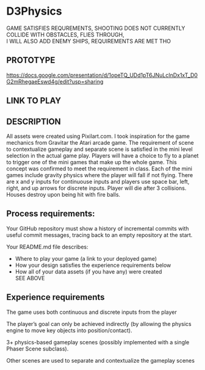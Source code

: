 # D3Physics  
GAME SATISFIES REQUREMENTS, SHOOTING DOES NOT CURRENTLY COLLIDE WITH OBSTACLES, FLIES THROUGH,  
I WILL ALSO ADD ENEMY SHIPS, REQUIREMENTS ARE MET THO
  
## PROTOTYPE  
https://docs.google.com/presentation/d/1opeTQ_UDd1pT6JNuLcInDx1xT_D0G2mRhegaeEswd4g/edit?usp=sharing  

## LINK TO PLAY

## DESCRIPTION  
All assets were created using Pixilart.com. I took inspiration for the game mechanics from Gravitar the Atari arcade game. The requirement of scene to contextualize gameplay and separate scene is satisfied in the mini level selection in the actual game play. Players will have a choice to fly to a planet to trigger one of the mini games that make up the whole game. This concept was confirmed to meet the requirement in class. Each of the mini games include gravity physics where the player will fall if not flying. There are x and y inputs for continuouse inputs and players use space bar, left, right, and up arrows for discrete inputs. Player will die after 3 collisions. Houses destroy upon being hit with fire balls.
  
## Process requirements:  
Your GitHub repository must show a history of incremental commits with useful commit messages, tracing back to an empty repository at the start.  

Your README.md file describes:  

- Where to play your game (a link to your deployed game)  
- How your design satisfies the experience requirements below  
- How all of your data assets (if you have any) were created  
SEE ABOVE
## Experience requirements  
The game uses both continuous and discrete inputs from the player  

The player’s goal can only be achieved indirectly (by allowing the physics engine to move key objects into position/contact).  

3+ physics-based gameplay scenes (possibly implemented with a single Phaser Scene subclass).  

Other scenes are used to separate and contextualize the gameplay scenes
